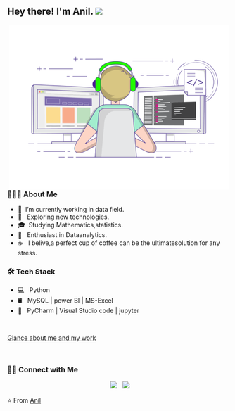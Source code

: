 <h2> Hey there! I'm Anil. <img src="https://github.com/souvikguria98/souvikguria98/blob/master/Hi.gif" width="25"></h2>
<img align="right" alt="GIF" src="https://raw.githubusercontent.com/devSouvik/devSouvik/master/gif3.gif" width="500"/>

<h3> 👨🏻‍💻 About Me </h3>

- 🔭 &nbsp;I’m currently working in data field.
- 🤔 &nbsp; Exploring new technologies.
- 🎓  &nbsp;Studying Mathematics,statistics.
- 🌱 &nbsp; Enthusiast in Dataanalytics.
- ☕ &nbsp; I belive,a perfect cup of coffee can be the ultimatesolution for any stress. 

<h3>🛠 Tech Stack</h3>

- 💻 &nbsp; Python 
- 🛢 &nbsp; MySQL | power BI | MS-Excel
- 🔧 &nbsp; PyCharm | Visual Studio code | jupyter 

<br>



[Glance about me and my work](https://linktr.ee/anil70)




</br>

<h3> 🤝🏻 Connect with Me </h3>

<p align="center">
&nbsp; <a href="https://www.linkedin.com/in/anil-kumar-15a273247/" target="_blank" rel="noopener noreferrer"><img src="https://img.icons8.com/plasticine/100/000000/linkedin.png" width="50" /></a>
&nbsp; <a href="mailto:hganilkumar2001@gmail.com" target="_blank" rel="noopener noreferrer"><img src="https://img.icons8.com/plasticine/100/000000/gmail.png"  width="50" /></a>
</p>

⭐️ From [Anil](https://github.com/18121A0477)
